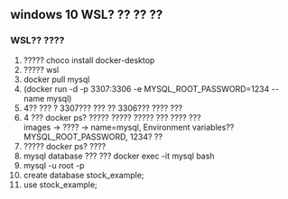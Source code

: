 ## windows 10 WSL? ?? ?? ??

###  WSL?? ????
1. ????? choco install docker-desktop
2. ????? wsl
3. docker pull mysql
4. (docker run -d -p 3307:3306 -e MYSQL_ROOT_PASSWORD=1234 --name mysql)
5. 4?? ??? ? 3307??? ??? ?? 3306??? ???? ??? 
6. 4 ??? docker ps? ????? ????? ????? ??? ???? ??? <br>images -> ???? -> name=mysql, Environment variables?? MYSQL_ROOT_PASSWORD, 1234? ??
7. ????? docker ps? ????
8. mysql database ??? ??? docker exec -it mysql bash
9. mysql -u root -p
10. create database stock_example;
11. use stock_example;